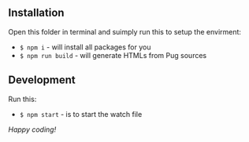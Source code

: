 ## Installation
Open this folder in terminal and suimply run this to setup the envirment: 
- `$ npm i` - will install all packages for you
- `$ npm run build` - will generate HTMLs from Pug sources

## Development
Run this:
- `$ npm start` - is to start the watch file 

_Happy coding!_

